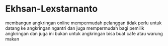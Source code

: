 # Ekhsan-Lexstarnanto
membangun angkringan online mempermudah pelanggan tidak perlu untuk datang ke angkringan ngantri dan juga mempermudah bagi pemilik angkringan dan juga ini bukan untuk angkringan bisa buat cafe atau warung makan 
